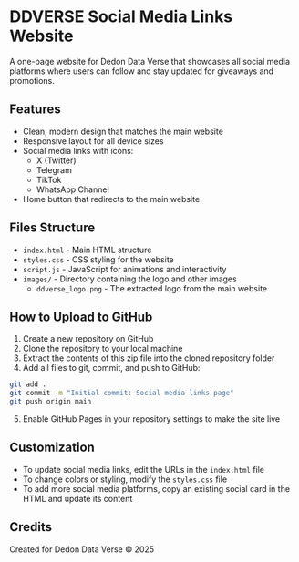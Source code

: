 # DDVERSE Social Media Links Website

A one-page website for Dedon Data Verse that showcases all social media platforms where users can follow and stay updated for giveaways and promotions.

## Features

- Clean, modern design that matches the main website
- Responsive layout for all device sizes
- Social media links with icons:
  - X (Twitter)
  - Telegram
  - TikTok
  - WhatsApp Channel
- Home button that redirects to the main website

## Files Structure

- `index.html` - Main HTML structure
- `styles.css` - CSS styling for the website
- `script.js` - JavaScript for animations and interactivity
- `images/` - Directory containing the logo and other images
  - `ddverse_logo.png` - The extracted logo from the main website

## How to Upload to GitHub

1. Create a new repository on GitHub
2. Clone the repository to your local machine
3. Extract the contents of this zip file into the cloned repository folder
4. Add all files to git, commit, and push to GitHub:

```bash
git add .
git commit -m "Initial commit: Social media links page"
git push origin main
```

5. Enable GitHub Pages in your repository settings to make the site live

## Customization

- To update social media links, edit the URLs in the `index.html` file
- To change colors or styling, modify the `styles.css` file
- To add more social media platforms, copy an existing social card in the HTML and update its content

## Credits

Created for Dedon Data Verse © 2025
